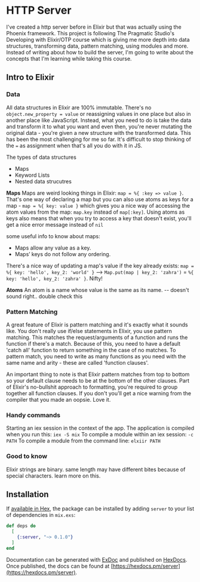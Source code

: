 # HTTP Server

I've created a http server before in Elixir but that was actually using the Phoenix framework. This project is following The Pragmatic Studio's Developing with Elixir/OTP course which is giving me more depth into data structures, transforming data, pattern matching, using modules and more. Instead of writing about how to build the server, I'm going to write about the concepts that I'm learning while taking this course.

## Intro to Elixir

### Data
All data structures in Elixir are 100% immutable. There's no `object.new_property = value` or reassigning values in one place but also in another place like JavaScript. Instead, what you need to do is take the data and transform it to what you want and even then, you're never mutating the original data - you're given a new structure with the transformed data. This has been the most challenging for me so far. It's difficult to stop thinking of the `=` as assignment when that's all you do with it in JS.

The types of data structures
- Maps
- Keyword Lists
- Nested data strucutres

**Maps**
Maps are weird looking things in Elixir: `map = %{ :key => value }`. That's one way of declaring a map but you can also use atoms as keys for a map - `map = %{ key: value }` which gives you a nice way of accessing the atom values from the map: `map.key` instead of `map[:key]`. Using atoms as keys also means that when you try to access a key that doesn't exist, you'll get a nice error message instead of `nil`

some useful info to know about maps:
- Maps allow any value as a key.
- Maps’ keys do not follow any ordering.

There's a nice way of updating a map's value if the key already exists: `map = %{ key: 'hello', key_2: 'world' }` --> `Map.put(map | key_2: 'zahra')` = `%{ key: 'hello', key_2: 'zahra' }`. Nifty!

**Atoms**
An atom is a name whose value is the same as its name. -- doesn't sound right.. double check this

### Pattern Matching
A great feature of Elixir is pattern matching and it's exactly what it sounds like. You don't really use if/else statements in Elixir, you use pattern matching. This matches the request/arguments of a function and runs the function if there's a match. Because of this, you need to have a default 'catch all' function to return something in the case of no matches. To pattern match, you need to write as many functions as you need with the same name and arity - these are called 'function clauses'.

An important thing to note is that Elixir pattern matches from top to bottom so your default clause needs to be at the bottom of the other clauses. Part of Elixir's no-bullshit approach to formatting, you're required to group together all function clauses. If you don't you'll get a nice warning from the compiler that you made an oopsie. Love it.


### Handy commands


Starting an iex session in the context of the app. The application is compiled when you run this: `iex -S mix`
To compile a module within an iex session: `-c PATH`
To compile a module from the command line: `elxiir PATH`

### Good to know

Elixir strings are binary. same length may have different bites because of special characters. learn more on this.


## Installation

If [available in Hex](https://hex.pm/docs/publish), the package can be installed
by adding `server` to your list of dependencies in `mix.exs`:

```elixir
def deps do
  [
    {:server, "~> 0.1.0"}
  ]
end
```

Documentation can be generated with [ExDoc](https://github.com/elixir-lang/ex_doc)
and published on [HexDocs](https://hexdocs.pm). Once published, the docs can
be found at [https://hexdocs.pm/server](https://hexdocs.pm/server).

